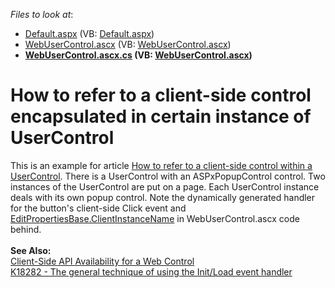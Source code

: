 <!-- default file list -->
*Files to look at*:

* [Default.aspx](./CS/Default.aspx) (VB: [Default.aspx](./VB/Default.aspx))
* [WebUserControl.ascx](./CS/WebUserControl.ascx) (VB: [WebUserControl.ascx](./VB/WebUserControl.ascx))
* **[WebUserControl.ascx.cs](./CS/WebUserControl.ascx.cs) (VB: [WebUserControl.ascx](./VB/WebUserControl.ascx))**
<!-- default file list end -->
# How to refer to a client-side control encapsulated in certain instance of UserControl


<p>This is an example for article <a href="https://www.devexpress.com/Support/Center/p/K18373">How to refer to a client-side control within a UserControl</a>. There is a UserControl with an ASPxPopupControl control. Two instances of the UserControl are put on a page. Each UserControl instance deals with its own popup control. Note the dynamically generated handler for the button's client-side Click event and <a href="https://documentation.devexpress.com/#AspNet/DevExpressWebEditPropertiesBase_ClientInstanceNametopic">EditPropertiesBase.ClientInstanceName</a> in WebUserControl.ascx code behind.<br><br><strong>See Also:</strong><br><a href="https://documentation.devexpress.com/#AspNet/CustomDocument4223">Client-Side API Availability for a Web Control</a> <br><a href="https://www.devexpress.com/Support/Center/p/K18282">K18282 - The general technique of using the Init/Load event handler</a> </p>

<br/>



